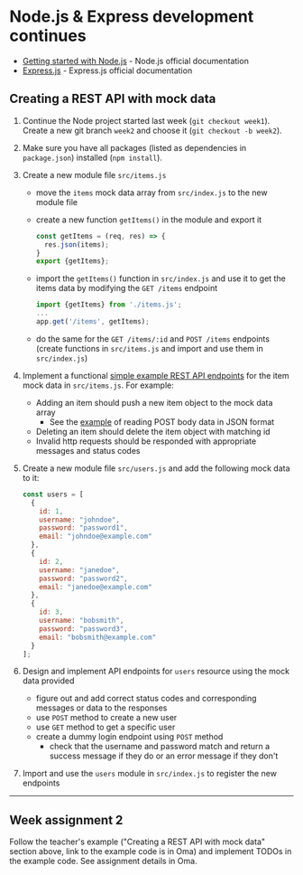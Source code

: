 # Node.js & Express development continues

- [Getting started with Node.js](https://nodejs.dev/en/learn/) - Node.js official documentation
- [Express.js](https://expressjs.com/) - Express.js official documentation

## Creating a REST API with mock data

1. Continue the Node project started last week (`git checkout week1`). Create a new git branch `week2` and choose it (`git checkout -b week2`).
1. Make sure you have all packages (listed as dependencies in `package.json`) installed (`npm install`).
1. Create a new module file `src/items.js`
   - move the `items` mock data array from `src/index.js` to the new module file
   - create a new function `getItems()` in the module and export it

      ```js
      const getItems = (req, res) => {
        res.json(items);
      }
      export {getItems};
      ```

   - import the `getItems()` function in `src/index.js` and use it to get the items data by modifying the `GET /items` endpoint

      ```js
      import {getItems} from './items.js';
      ...
      app.get('/items', getItems);
      ```

   - do the same for the `GET /items/:id` and `POST /items` endpoints (create functions in `src/items.js` and import and use them in `src/index.js`)

1. Implement a functional [simple example REST API endpoints](02-node-express.md#simple-example-of-rest-api-documentation) for the item mock data in `src/items.js`. For example:
   - Adding an item should push a new item object to the mock data array
     - See the [example](02-node-express.md#reading-data-from-request-body) of reading POST body data in JSON format 
   - Deleting an item should delete the item object with matching id
   - Invalid http requests should be responded with appropriate messages and status codes
1. Create a new module file `src/users.js` and add the following mock data to it:

    ```js
    const users = [
      {
        id: 1,
        username: "johndoe",
        password: "password1",
        email: "johndoe@example.com"
      },
      {
        id: 2,
        username: "janedoe",
        password: "password2",
        email: "janedoe@example.com"
      },
      {
        id: 3,
        username: "bobsmith",
        password: "password3",
        email: "bobsmith@example.com"
      }
    ];
    ```

1. Design and implement API endpoints for `users` resource using the mock data provided
   - figure out and add correct status codes and corresponding messages or data to the responses
   - use `POST` method to create a new user
   - use `GET` method to get a specific user
   - create a dummy login endpoint using `POST` method
     - check that the username and password match and return a success message if they do or an error message if they don't
1. Import and use the `users` module in `src/index.js` to register the new endpoints

---

## Week assignment 2

Follow the teacher's example ("Creating a REST API with mock data" section above, link to the example code is in Oma) and implement TODOs in the example code. See assignment details in Oma.
